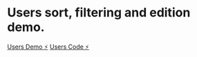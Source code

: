 # Users sort, filtering and edition demo.

[Users Demo ⚡️](https://react-ts-sssdb4.stackblitz.io/)
[Users Code ⚡️](https://stackblitz.com/edit/react-ts-sssdb4?file=README.md)
